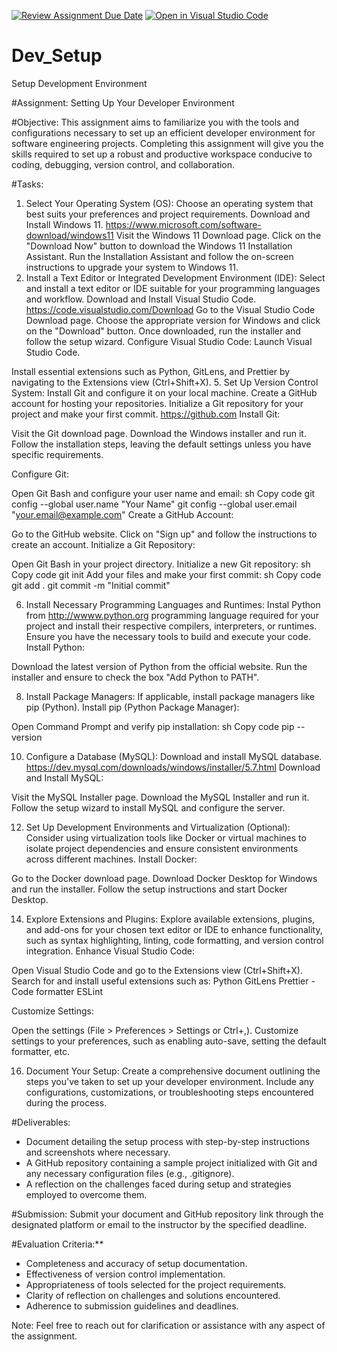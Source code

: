 [![Review Assignment Due Date](https://classroom.github.com/assets/deadline-readme-button-22041afd0340ce965d47ae6ef1cefeee28c7c493a6346c4f15d667ab976d596c.svg)](https://classroom.github.com/a/vbnbTt5m)
[![Open in Visual Studio Code](https://classroom.github.com/assets/open-in-vscode-2e0aaae1b6195c2367325f4f02e2d04e9abb55f0b24a779b69b11b9e10269abc.svg)](https://classroom.github.com/online_ide?assignment_repo_id=15301213&assignment_repo_type=AssignmentRepo)
# Dev_Setup
Setup Development Environment

#Assignment: Setting Up Your Developer Environment

#Objective:
This assignment aims to familiarize you with the tools and configurations necessary to set up an efficient developer environment for software engineering projects. Completing this assignment will give you the skills required to set up a robust and productive workspace conducive to coding, debugging, version control, and collaboration.

#Tasks:

1. Select Your Operating System (OS):
   Choose an operating system that best suits your preferences and project requirements. Download and Install Windows 11. https://www.microsoft.com/software-download/windows11
   Visit the Windows 11 Download page.
Click on the "Download Now" button to download the Windows 11 Installation Assistant.
Run the Installation Assistant and follow the on-screen instructions to upgrade your system to Windows 11.
2. Install a Text Editor or Integrated Development Environment (IDE):
   Select and install a text editor or IDE suitable for your programming languages and workflow. Download and Install Visual Studio Code. https://code.visualstudio.com/Download
   Go to the Visual Studio Code Download page.
Choose the appropriate version for Windows and click on the "Download" button.
Once downloaded, run the installer and follow the setup wizard.
Configure Visual Studio Code:
Launch Visual Studio Code.

Install essential extensions such as Python, GitLens, and Prettier by navigating to the Extensions view (Ctrl+Shift+X).
5. Set Up Version Control System:
   Install Git and configure it on your local machine. Create a GitHub account for hosting your repositories. Initialize a Git repository for your project and make your first commit. https://github.com
   Install Git:

Visit the Git download page.
Download the Windows installer and run it.
Follow the installation steps, leaving the default settings unless you have specific requirements.

Configure Git:

Open Git Bash and configure your user name and email:
sh
Copy code
git config --global user.name "Your Name"
git config --global user.email "your.email@example.com"
Create a GitHub Account:

Go to the GitHub website.
Click on "Sign up" and follow the instructions to create an account.
Initialize a Git Repository:

Open Git Bash in your project directory.
Initialize a new Git repository:
sh
Copy code
git init
Add your files and make your first commit:
sh
Copy code
git add .
git commit -m "Initial commit"

6. Install Necessary Programming Languages and Runtimes:
  Instal Python from http://wwww.python.org programming language required for your project and install their respective compilers, interpreters, or runtimes. Ensure you have the necessary tools to build and execute your code.
Install Python:

Download the latest version of Python from the official website.
Run the installer and ensure to check the box "Add Python to PATH".

8. Install Package Managers:
   If applicable, install package managers like pip (Python).
   Install pip (Python Package Manager):

Open Command Prompt and verify pip installation:
sh
Copy code
pip --version

10. Configure a Database (MySQL):
   Download and install MySQL database. https://dev.mysql.com/downloads/windows/installer/5.7.html
Download and Install MySQL:

Visit the MySQL Installer page.
Download the MySQL Installer and run it.
Follow the setup wizard to install MySQL and configure the server.

12. Set Up Development Environments and Virtualization (Optional):
   Consider using virtualization tools like Docker or virtual machines to isolate project dependencies and ensure consistent environments across different machines.
Install Docker:

Go to the Docker download page.
Download Docker Desktop for Windows and run the installer.
Follow the setup instructions and start Docker Desktop.

14. Explore Extensions and Plugins:
   Explore available extensions, plugins, and add-ons for your chosen text editor or IDE to enhance functionality, such as syntax highlighting, linting, code formatting, and version control integration.
Enhance Visual Studio Code:

Open Visual Studio Code and go to the Extensions view (Ctrl+Shift+X).
Search for and install useful extensions such as:
Python
GitLens
Prettier - Code formatter
ESLint

Customize Settings:

Open the settings (File > Preferences > Settings or Ctrl+,).
Customize settings to your preferences, such as enabling auto-save, setting the default formatter, etc.

16. Document Your Setup:
    Create a comprehensive document outlining the steps you've taken to set up your developer environment. Include any configurations, customizations, or troubleshooting steps encountered during the process. 

#Deliverables:
- Document detailing the setup process with step-by-step instructions and screenshots where necessary.
- A GitHub repository containing a sample project initialized with Git and any necessary configuration files (e.g., .gitignore).
- A reflection on the challenges faced during setup and strategies employed to overcome them.

#Submission:
Submit your document and GitHub repository link through the designated platform or email to the instructor by the specified deadline.

#Evaluation Criteria:**
- Completeness and accuracy of setup documentation.
- Effectiveness of version control implementation.
- Appropriateness of tools selected for the project requirements.
- Clarity of reflection on challenges and solutions encountered.
- Adherence to submission guidelines and deadlines.

Note: Feel free to reach out for clarification or assistance with any aspect of the assignment.
